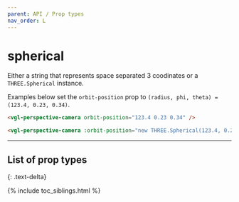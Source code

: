 ```yaml
---
parent: API / Prop types
nav_order: L
---
```


# spherical
Either a string that represents space separated 3 coodinates or a `THREE.Spherical`
instance.

Examples below set the `orbit-position` prop to
`(radius, phi, theta) = (123.4, 0.23, 0.34)`.

```html
<vgl-perspective-camera orbit-position="123.4 0.23 0.34" />
```

```html
<vgl-perspective-camera :orbit-position="new THREE.Spherical(123.4, 0.23, 0.34)" />
```

---

## List of prop types
{: .text-delta}

{% include toc_siblings.html %}
